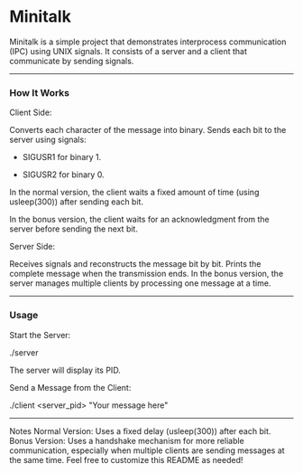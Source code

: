 # Minitalk

Minitalk is a simple project that demonstrates interprocess 
communication (IPC) using UNIX signals. It consists of a 
server and a client that communicate by sending signals.
_______________________________________________________________
### How It Works

Client Side:

Converts each character of the message into binary.
Sends each bit to the server using signals:

* SIGUSR1 for binary 1.

* SIGUSR2 for binary 0.

In the normal version, the client waits a fixed amount of 
time (using usleep(300)) after sending each bit.

In the bonus version, the client waits for an 
acknowledgment from the server before sending the next bit.

Server Side:

Receives signals and reconstructs the message bit by bit.
Prints the complete message when the transmission ends.
In the bonus version, the server manages multiple clients by 
processing one message at a time.
_______________________________________________________________
### Usage

Start the Server:

./server

The server will display its PID.

Send a Message from the Client:

./client <server_pid> "Your message here"
_______________________________________________________________
Notes
Normal Version: Uses a fixed delay (usleep(300)) after each bit.
Bonus Version: Uses a handshake mechanism for more reliable 
communication, especially when multiple clients are sending 
messages at the same time.
Feel free to customize this README as needed!
